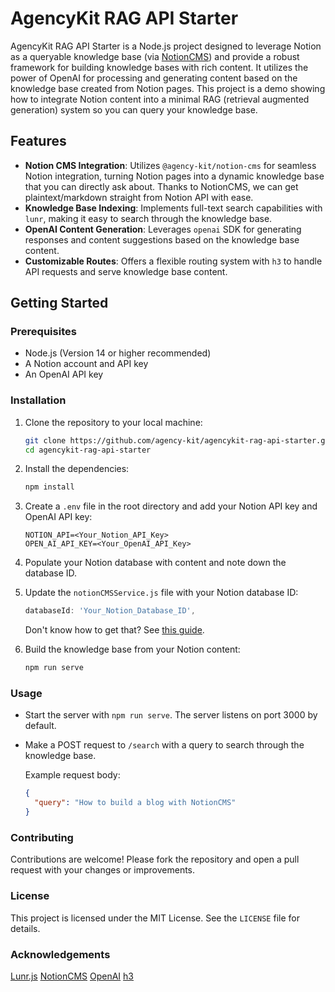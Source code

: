 # AgencyKit RAG API Starter

AgencyKit RAG API Starter is a Node.js project designed to leverage Notion as a queryable knowledge base (via [NotionCMS](https://github.com/agency-kit/notion-cms)) and provide a robust framework for building knowledge bases with rich content. It utilizes the power of OpenAI for processing and generating content based on the knowledge base created from Notion pages. This project is a demo showing how to integrate Notion content into a minimal RAG (retrieval augmented generation) system so you can query your knowledge base.

## Features

- **Notion CMS Integration**: Utilizes `@agency-kit/notion-cms` for seamless Notion integration, turning Notion pages into a dynamic knowledge base that you can directly ask about. Thanks to NotionCMS, we can get plaintext/markdown straight from Notion API with ease.
- **Knowledge Base Indexing**: Implements full-text search capabilities with `lunr`, making it easy to search through the knowledge base.
- **OpenAI Content Generation**: Leverages `openai` SDK for generating responses and content suggestions based on the knowledge base content.
- **Customizable Routes**: Offers a flexible routing system with `h3` to handle API requests and serve knowledge base content.

## Getting Started

### Prerequisites

- Node.js (Version 14 or higher recommended)
- A Notion account and API key
- An OpenAI API key

### Installation

1. Clone the repository to your local machine:
    ```bash
    git clone https://github.com/agency-kit/agencykit-rag-api-starter.git
    cd agencykit-rag-api-starter
    ```

2. Install the dependencies:
    ```bash
    npm install
    ```

3. Create a `.env` file in the root directory and add your Notion API key and OpenAI API key:
    ```env
    NOTION_API=<Your_Notion_API_Key>
    OPEN_AI_API_KEY=<Your_OpenAI_API_Key>
    ```

4. Populate your Notion database with content and note down the database ID.

5. Update the `notionCMSService.js` file with your Notion database ID:
    ```javascript
    databaseId: 'Your_Notion_Database_ID',
    ```

    Don't know how to get that? See [this guide](https://www.agencykit.so/notion-cms/quickstart/#get-database-id).

6. Build the knowledge base from your Notion content:
    ```bash
    npm run serve
    ```

### Usage

- Start the server with `npm run serve`. The server listens on port 3000 by default.
- Make a POST request to `/search` with a query to search through the knowledge base.

    Example request body:
    ```json
    {
      "query": "How to build a blog with NotionCMS"
    }
    ```

### Contributing

Contributions are welcome! Please fork the repository and open a pull request with your changes or improvements.

### License

This project is licensed under the MIT License. See the `LICENSE` file for details.

### Acknowledgements

[Lunr.js](https://lunrjs.com/)
[NotionCMS](https://github.com/agency-kit/notion-cms)
[OpenAI](https://openai.com/blog/openai-api)
[h3](https://github.com/unjs/h3)
